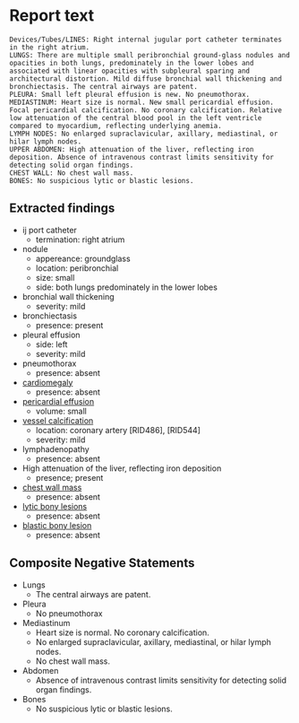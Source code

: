 # Report text

```text
Devices/Tubes/LINES: Right internal jugular port catheter terminates in the right atrium.
LUNGS: There are multiple small peribronchial ground-glass nodules and opacities in both lungs, predominately in the lower lobes and associated with linear opacities with subpleural sparing and architectural distortion. Mild diffuse bronchial wall thickening and bronchiectasis. The central airways are patent.
PLEURA: Small left pleural effusion is new. No pneumothorax.
MEDIASTINUM: Heart size is normal. New small pericardial effusion. Focal pericardial calcification. No coronary calcification. Relative low attenuation of the central blood pool in the left ventricle compared to myocardium, reflecting underlying anemia.
LYMPH NODES: No enlarged supraclavicular, axillary, mediastinal, or hilar lymph nodes.
UPPER ABDOMEN: High attenuation of the liver, reflecting iron deposition. Absence of intravenous contrast limits sensitivity for detecting solid organ findings.
CHEST WALL: No chest wall mass.
BONES: No suspicious lytic or blastic lesions.
```

## Extracted findings

- ij port catheter
  - termination: right atrium
- nodule
  - appereance: groundglass
  - location: peribronchial
  - size: small
  - side: both lungs predominately in the lower lobes
- bronchial wall thickening
  - severity: mild
- bronchiectasis
  - presence: present
- pleural effusion
  - side: left
  - severity: mild
- pneumothorax
  - presence: absent
- [cardiomegaly](../../definitions/upmedic/Cardiomegaly.cde.md)
  - presence: absent
- [pericardial effusion](../../definitions/hood/pericardial-effusion.json)
  - volume: small
- [vessel calcification](../../definitions/nuance/coronary_artery_calcification.json)
  - location: coronary artery \[RID486\], \[RID544\]
  - severity: mild
- lymphadenopathy
  - presence: absent
- High attenuation of the liver, reflecting iron deposition
  - presence; present
- [chest wall mass](../../definitions/hood/chest-wall.json)  
  - presence: absent
- [lytic bony lesions](../../definitions/hood/lytic-lesion.md)
  - presence: absent
- [blastic bony lesion](../../definitions/hood/sclerotic-lesion.md)
  - presence: absent

## Composite Negative Statements

- Lungs
  - The central airways are patent.
- Pleura
  - No pneumothorax
- Mediastinum
  - Heart size is normal. No coronary calcification.
  - No enlarged supraclavicular, axillary, mediastinal, or hilar lymph nodes.
  - No chest wall mass.
- Abdomen
  - Absence of intravenous contrast limits sensitivity for detecting solid organ findings.
- Bones
  - No suspicious lytic or blastic lesions.
  